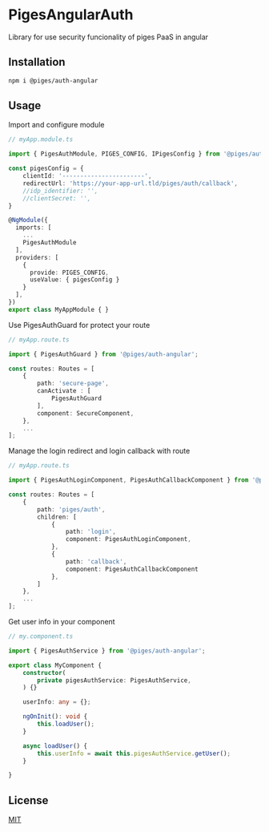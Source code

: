 # PigesAngularAuth

Library for use security funcionality of piges PaaS in angular

## Installation

``` bash
npm i @piges/auth-angular
```

## Usage

Import and configure module

``` typescript
// myApp.module.ts

import { PigesAuthModule, PIGES_CONFIG, IPigesConfig } from '@piges/auth-angular';

const pigesConfig = {
	clientId: '-----------------------',
	redirectUrl: 'https://your-app-url.tld/piges/auth/callback',
	//idp_identifier: '',
	//clientSecret: '',
}

@NgModule({
  imports: [
    ...
    PigesAuthModule
  ],
  providers: [
    { 
      provide: PIGES_CONFIG, 
      useValue: { pigesConfig } 
    }
  ],
})
export class MyAppModule { }

```

Use PigesAuthGuard for protect your route

``` typescript
// myApp.route.ts

import { PigesAuthGuard } from '@piges/auth-angular';

const routes: Routes = [
	{
		path: 'secure-page',
		canActivate : [
			PigesAuthGuard
		],
		component: SecureComponent,
	},
	...
];

```

Manage the login redirect and login callback with route

``` typescript
// myApp.route.ts

import { PigesAuthLoginComponent, PigesAuthCallbackComponent } from '@piges/auth-angular';

const routes: Routes = [
	{
		path: 'piges/auth',
		children: [
			{
				path: 'login',
				component: PigesAuthLoginComponent,
			},
			{
				path: 'callback',
				component: PigesAuthCallbackComponent
			},
		]
	},
	...
];

```


Get user info in your component

``` typescript
// my.component.ts

import { PigesAuthService } from '@piges/auth-angular';

export class MyComponent {
	constructor(
		private pigesAuthService: PigesAuthService,
	) {}

	userInfo: any = {};

	ngOnInit(): void {
		this.loadUser();
	}

	async loadUser() {
		this.userInfo = await this.pigesAuthService.getUser();
	}

}

```

## License

[MIT](LICENSE)
